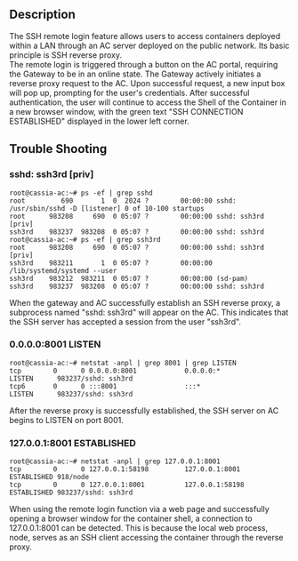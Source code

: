 ## Description  
The SSH remote login feature allows users to access containers deployed within a LAN through an AC server deployed on the public network. Its basic principle is SSH reverse proxy.  
The remote login is triggered through a button on the AC portal, requiring the Gateway to be in an online state. The Gateway actively initiates a reverse proxy request to the AC. Upon successful request, a new input box will pop up, prompting for the user's credentials. After successful authentication, the user will continue to access the Shell of the Container in a new browser window, with the green text "SSH CONNECTION ESTABLISHED" displayed in the lower left corner.  
## Trouble Shooting
### sshd: ssh3rd [priv]
```
root@cassia-ac:~# ps -ef | grep sshd
root         690       1  0  2024 ?        00:00:00 sshd: /usr/sbin/sshd -D [listener] 0 of 10-100 startups
root      983208     690  0 05:07 ?        00:00:00 sshd: ssh3rd [priv]
ssh3rd    983237  983208  0 05:07 ?        00:00:00 sshd: ssh3rd
root@cassia-ac:~# ps -ef | grep ssh3rd
root      983208     690  0 05:07 ?        00:00:00 sshd: ssh3rd [priv]
ssh3rd    983211       1  0 05:07 ?        00:00:00 /lib/systemd/systemd --user
ssh3rd    983212  983211  0 05:07 ?        00:00:00 (sd-pam)
ssh3rd    983237  983208  0 05:07 ?        00:00:00 sshd: ssh3rd
```
When the gateway and AC successfully establish an SSH reverse proxy, a subprocess named "sshd: ssh3rd" will appear on the AC. This indicates that the SSH server has accepted a session from the user "ssh3rd".
### 0.0.0.0:8001 LISTEN
```
root@cassia-ac:~# netstat -anpl | grep 8001 | grep LISTEN
tcp        0      0 0.0.0.0:8001            0.0.0.0:*               LISTEN      983237/sshd: ssh3rd 
tcp6       0      0 :::8001                 :::*                    LISTEN      983237/sshd: ssh3rd 
```
After the reverse proxy is successfully established, the SSH server on AC begins to LISTEN on port 8001.
### 127.0.0.1:8001 ESTABLISHED
```
root@cassia-ac:~# netstat -anpl | grep 127.0.0.1:8001
tcp        0      0 127.0.0.1:58198         127.0.0.1:8001          ESTABLISHED 918/node            
tcp        0      0 127.0.0.1:8001          127.0.0.1:58198         ESTABLISHED 983237/sshd: ssh3rd
```
When using the remote login function via a web page and successfully opening a browser window for the container shell, a connection to 127.0.0.1:8001 can be detected. This is because the local web process, node, serves as an SSH client accessing the container through the reverse proxy.
